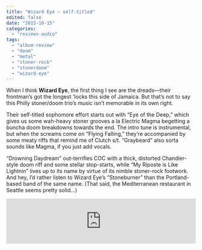 ```yaml
---
title: "Wizard Eye – self-titled"
edited: false
date: "2015-10-15"
categories:
  - "reviews-audio"
tags:
  - "album-review"
  - "doom"
  - "metal"
  - "stoner-rock"
  - "stonerdoom"
  - "wizard-eye"
---
```


When I think **Wizard Eye**, the first thing I see are the dreads—their frontman’s got the longest 'locks this side of Jamaica. But that’s not to say this Philly stoner/doom trio’s music isn’t memorable in its own right.

Their self-titled sophomore effort starts out with “Eye of the Deep,” which gives us some wah-heavy stoner grooves a la Electric Magma begetting a buncha doom breakdowns towards the end. The intro tune is instrumental, but when the screams come on “Flying Falling,” they’re accompanied by some meaty riffs that remind me of Clutch s/t. “Graybeard” also sorta sounds like Magma, if you just add vocals.

“Drowning Daydream” out-terrifies COC with a thick, distorted Chandler-style doom riff and some stellar stop-starts, while “My Riposte is Like Lightnin” lives up to its name by virtue of its nimble stoner-rock footwork. And hey, I’d rather listen to Wizard Eye’s “Stoneburner” than the Portland-based band of the same name. (That said, the Mediterranean restaurant in Seattle seems pretty solid…)

<iframe style="border: 0; width: 100%; height: 120px;" src="https://bandcamp.com/EmbeddedPlayer/album=519919174/size=large/bgcol=ffffff/linkcol=0687f5/tracklist=false/artwork=small/transparent=true/" width="300" height="150" seamless=""><a href="http://wizardeye.bandcamp.com/album/wizard-eye">Wizard Eye by Wizard Eye</a></iframe>
